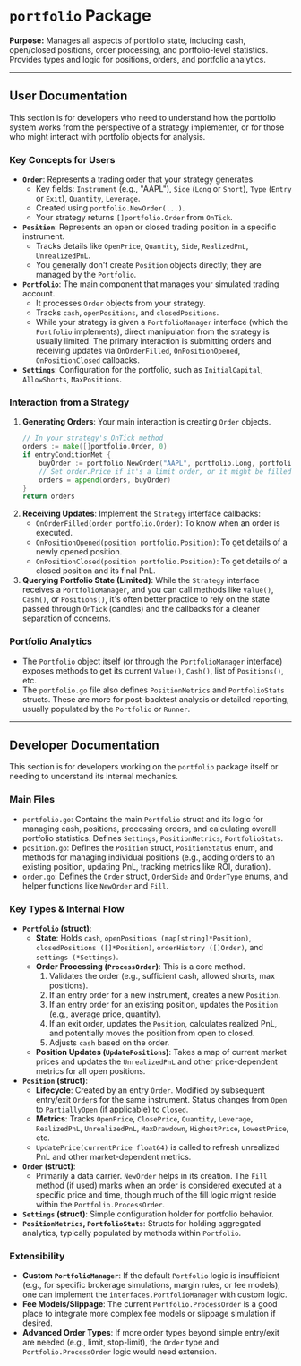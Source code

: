# `portfolio` Package

**Purpose:**
Manages all aspects of portfolio state, including cash, open/closed positions, order processing, and portfolio-level statistics. Provides types and logic for positions, orders, and portfolio analytics.

---

## User Documentation

This section is for developers who need to understand how the portfolio system works from the perspective of a strategy implementer, or for those who might interact with portfolio objects for analysis.

### Key Concepts for Users

*   **`Order`**: Represents a trading order that your strategy generates.
    *   Key fields: `Instrument` (e.g., "AAPL"), `Side` (`Long` or `Short`), `Type` (`Entry` or `Exit`), `Quantity`, `Leverage`.
    *   Created using `portfolio.NewOrder(...)`.
    *   Your strategy returns `[]portfolio.Order` from `OnTick`.
*   **`Position`**: Represents an open or closed trading position in a specific instrument.
    *   Tracks details like `OpenPrice`, `Quantity`, `Side`, `RealizedPnL`, `UnrealizedPnL`.
    *   You generally don't create `Position` objects directly; they are managed by the `Portfolio`.
*   **`Portfolio`**: The main component that manages your simulated trading account.
    *   It processes `Order` objects from your strategy.
    *   Tracks `cash`, `openPositions`, and `closedPositions`.
    *   While your strategy is given a `PortfolioManager` interface (which the `Portfolio` implements), direct manipulation from the strategy is usually limited. The primary interaction is submitting orders and receiving updates via `OnOrderFilled`, `OnPositionOpened`, `OnPositionClosed` callbacks.
*   **`Settings`**: Configuration for the portfolio, such as `InitialCapital`, `AllowShorts`, `MaxPositions`.

### Interaction from a Strategy

1.  **Generating Orders**: Your main interaction is creating `Order` objects.
    ```go
    // In your strategy's OnTick method
    orders := make([]portfolio.Order, 0)
    if entryConditionMet {
        buyOrder := portfolio.NewOrder("AAPL", portfolio.Long, portfolio.Entry, 100, 1.0) // 1.0 leverage
        // Set order.Price if it's a limit order, or it might be filled at current market by portfolio
        orders = append(orders, buyOrder)
    }
    return orders
    ```
2.  **Receiving Updates**: Implement the `Strategy` interface callbacks:
    *   `OnOrderFilled(order portfolio.Order)`: To know when an order is executed.
    *   `OnPositionOpened(position portfolio.Position)`: To get details of a newly opened position.
    *   `OnPositionClosed(position portfolio.Position)`: To get details of a closed position and its final PnL.
3.  **Querying Portfolio State (Limited)**: While the `Strategy` interface receives a `PortfolioManager`, and you can call methods like `Value()`, `Cash()`, or `Positions()`, it's often better practice to rely on the state passed through `OnTick` (candles) and the callbacks for a cleaner separation of concerns.

### Portfolio Analytics

*   The `Portfolio` object itself (or through the `PortfolioManager` interface) exposes methods to get its current `Value()`, `Cash()`, list of `Positions()`, etc.
*   The `portfolio.go` file also defines `PositionMetrics` and `PortfolioStats` structs. These are more for post-backtest analysis or detailed reporting, usually populated by the `Portfolio` or `Runner`.

---

## Developer Documentation

This section is for developers working on the `portfolio` package itself or needing to understand its internal mechanics.

### Main Files

*   `portfolio.go`: Contains the main `Portfolio` struct and its logic for managing cash, positions, processing orders, and calculating overall portfolio statistics. Defines `Settings`, `PositionMetrics`, `PortfolioStats`.
*   `position.go`: Defines the `Position` struct, `PositionStatus` enum, and methods for managing individual positions (e.g., adding orders to an existing position, updating PnL, tracking metrics like ROI, duration).
*   `order.go`: Defines the `Order` struct, `OrderSide` and `OrderType` enums, and helper functions like `NewOrder` and `Fill`.

### Key Types & Internal Flow

*   **`Portfolio` (struct)**:
    *   **State**: Holds `cash`, `openPositions (map[string]*Position)`, `closedPositions ([]*Position)`, `orderHistory ([]Order)`, and `settings (*Settings)`.
    *   **Order Processing (`ProcessOrder`)**: This is a core method.
        1.  Validates the order (e.g., sufficient cash, allowed shorts, max positions).
        2.  If an entry order for a new instrument, creates a new `Position`.
        3.  If an entry order for an existing position, updates the `Position` (e.g., average price, quantity).
        4.  If an exit order, updates the `Position`, calculates realized PnL, and potentially moves the position from open to closed.
        5.  Adjusts `cash` based on the order.
    *   **Position Updates (`UpdatePositions`)**: Takes a map of current market prices and updates the `UnrealizedPnL` and other price-dependent metrics for all open positions.
*   **`Position` (struct)**:
    *   **Lifecycle**: Created by an entry `Order`. Modified by subsequent entry/exit `Order`s for the same instrument. Status changes from `Open` to `PartiallyOpen` (if applicable) to `Closed`.
    *   **Metrics**: Tracks `OpenPrice`, `ClosePrice`, `Quantity`, `Leverage`, `RealizedPnL`, `UnrealizedPnL`, `MaxDrawdown`, `HighestPrice`, `LowestPrice`, etc.
    *   `UpdatePrice(currentPrice float64)` is called to refresh unrealized PnL and other market-dependent metrics.
*   **`Order` (struct)**:
    *   Primarily a data carrier. `NewOrder` helps in its creation. The `Fill` method (if used) marks when an order is considered executed at a specific price and time, though much of the fill logic might reside within the `Portfolio.ProcessOrder`.
*   **`Settings` (struct)**: Simple configuration holder for portfolio behavior.
*   **`PositionMetrics`, `PortfolioStats`**: Structs for holding aggregated analytics, typically populated by methods within `Portfolio`.

### Extensibility

*   **Custom `PortfolioManager`**: If the default `Portfolio` logic is insufficient (e.g., for specific brokerage simulations, margin rules, or fee models), one can implement the `interfaces.PortfolioManager` with custom logic.
*   **Fee Models/Slippage**: The current `Portfolio.ProcessOrder` is a good place to integrate more complex fee models or slippage simulation if desired.
*   **Advanced Order Types**: If more order types beyond simple entry/exit are needed (e.g., limit, stop-limit), the `Order` type and `Portfolio.ProcessOrder` logic would need extension. 